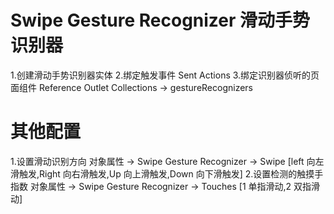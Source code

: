 # Swipe Gesture Recognizer 滑动手势识别器
1.创建滑动手势识别器实体
2.绑定触发事件 Sent Actions
3.绑定识别器侦听的页面组件 Reference Outlet Collections -> gestureRecognizers

# 其他配置
1.设置滑动识别方向 对象属性 -> Swipe Gesture Recognizer -> Swipe [left 向左滑触发,Right 向右滑触发,Up 向上滑触发,Down 向下滑触发]
2.设置检测的触摸手指数 对象属性 -> Swipe Gesture Recognizer -> Touches [1 单指滑动,2 双指滑动]